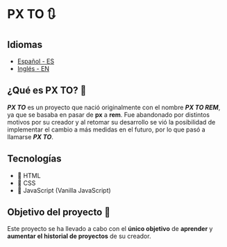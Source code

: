 # PX TO 🔃️

## Idiomas
- [Español - ES](README.es.md)
- [Inglés - EN](README.md)

## ¿Qué es PX TO? 🧐
***PX TO*** es un proyecto que nació originalmente con el nombre ***PX TO REM***, ya que se basaba en pasar de **px** a **rem**. Fue abandonado por distintos motivos por su creador y al retomar su desarrollo se vió la posibilidad de implementar el cambio a más medidas en el futuro, por lo que pasó a llamarse ***PX TO***.

## Tecnologías
- 🧡 HTML
- 💙 CSS
- 💛 JavaScript (Vanilla JavaScript)

## Objetivo del proyecto 🥇
Este proyecto se ha llevado a cabo con el **único objetivo** de **aprender** y **aumentar el historial de proyectos** de su creador.

